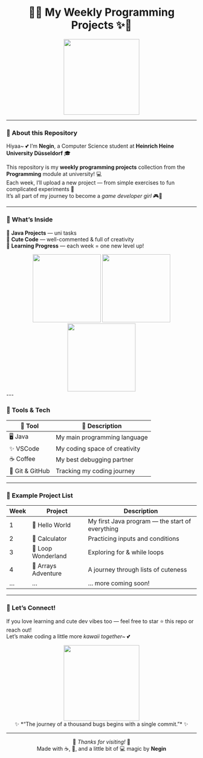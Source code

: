 <div align="center">

# 🌸✨ My Weekly Programming Projects ✨🌸  


<img src="https://media.tenor.com/dv6JvI8S_HIAAAAi/anya-forger-spy-x-family.gif" width="200"/>  

</div>

---

### 🎀 About this Repository
Hiyaa~ 💕 I’m **Negin**, a Computer Science student at **Heinrich Heine University Düsseldorf** 🎓  

This repository is my **weekly programming projects** collection from the **Programming** module at university! 💻  
Each week, I’ll upload a new project — from simple exercises to fun complicated experiments 🌸  
It’s all part of my journey to become a *game developer girl* 🎮💖  

---

### 🎀 What’s Inside

🍓 **Java Projects** — uni tasks  
🍓 **Cute Code** — well-commented & full of creativity  
🍓 **Learning Progress** — each week = one new level up!  

<div align="center">
<img src="https://media.tenor.com/Y8yTzM5eSgcAAAAM/anya-smirk.gif" width="180" />
<img src="https://media.tenor.com/hBcgkBGmW9QAAAAM/spy-x-family-anya.gif" width="180" />
<img src="https://media.tenor.com/2fYNECpi2zEAAAAM/anya-happy.gif" width="180" />
</div>
---

### 🎀 Tools & Tech

| 💫 Tool | 🌸 Description |
|----------|----------------|
| 🖥️ Java | My main programming language |
| ✨ VSCode | My coding space of creativity |
| ☕ Coffee | My best debugging partner |
| 🌷 Git & GitHub | Tracking my coding journey |

---

### 🎀 Example Project List

| Week | Project | Description |
|------|----------|-------------|
| 1 | 🌷 Hello World | My first Java program — the start of everything |
| 2 | 🍰 Calculator | Practicing inputs and conditions |
| 3 | 🐰 Loop Wonderland | Exploring for & while loops |
| 4 | 💎 Arrays Adventure | A journey through lists of cuteness |
| … | … | … more coming soon! |

---

### 🎀 Let’s Connect!
If you love learning and cute dev vibes too — feel free to star ⭐ this repo or reach out!  
Let’s make coding a little more *kawaii together~* 💕  

<p align="center">
  <img src="https://media.tenor.com/lrVss9UjPMoAAAAM/anya-forger-spy-x-family.gif" width="200">
  <br>
  ✨ *“The journey of a thousand bugs begins with a single commit.”* ✨
</p>

---

<div align="center">
  
💖 *Thanks for visiting!* 💖  
Made with ☕, 🌸, and a little bit of 💻 magic by **Negin**

</div>
